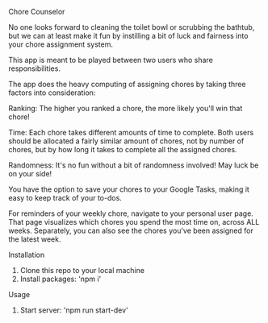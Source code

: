 Chore Counselor

No one looks forward to cleaning the toilet bowl or scrubbing the bathtub, but we can at least make it fun by instilling a bit of luck and fairness into your chore assignment system.

This app is meant to be played between two users who share responsibilities.

The app does the heavy computing of assigning chores by taking three factors into consideration:

Ranking: The higher you ranked a chore, the more likely you'll win that chore!

Time: Each chore takes different amounts of time to complete. Both users should be allocated a fairly similar amount of chores, not by number of chores, but by how long it takes to complete all the assigned chores.

Randomness: It's no fun without a bit of randomness involved! May luck be on your side!

You have the option to save your chores to your Google Tasks, making it easy to keep track of your to-dos.

For reminders of your weekly chore, navigate to your personal user page. That page visualizes which chores you spend the most time on, across ALL weeks. Separately, you can also see the chores you've been assigned for the latest week.

Installation
1. Clone this repo to your local machine
2. Install packages: 'npm i'

Usage
1. Start server: 'npm run start-dev'
